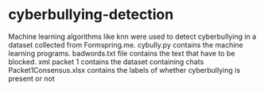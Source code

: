 # cyberbullying-detection
Machine learning algorithms like knn were used to detect cyberbullying in a dataset collected from Formspring.me.
cybully.py contains the machine learning programs. 
badwords.txt file contains the text  that have to be blocked.
xml packet 1 contains the dataset containing chats
Packet1Consensus.xlsx contains the labels of whether cyberbullying is present or not

